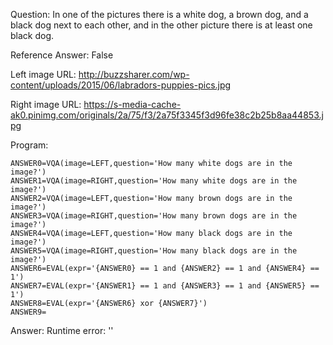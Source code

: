 Question: In one of the pictures there is a white dog, a brown dog, and a black dog next to each other, and in the other picture there is at least one black dog.

Reference Answer: False

Left image URL: http://buzzsharer.com/wp-content/uploads/2015/06/labradors-puppies-pics.jpg

Right image URL: https://s-media-cache-ak0.pinimg.com/originals/2a/75/f3/2a75f3345f3d96fe38c2b25b8aa44853.jpg

Program:

```
ANSWER0=VQA(image=LEFT,question='How many white dogs are in the image?')
ANSWER1=VQA(image=RIGHT,question='How many white dogs are in the image?')
ANSWER2=VQA(image=LEFT,question='How many brown dogs are in the image?')
ANSWER3=VQA(image=RIGHT,question='How many brown dogs are in the image?')
ANSWER4=VQA(image=LEFT,question='How many black dogs are in the image?')
ANSWER5=VQA(image=RIGHT,question='How many black dogs are in the image?')
ANSWER6=EVAL(expr='{ANSWER0} == 1 and {ANSWER2} == 1 and {ANSWER4} == 1')
ANSWER7=EVAL(expr='{ANSWER1} == 1 and {ANSWER3} == 1 and {ANSWER5} == 1')
ANSWER8=EVAL(expr='{ANSWER6} xor {ANSWER7}')
ANSWER9=
```
Answer: Runtime error: ''

